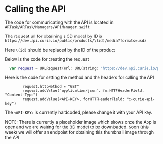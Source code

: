 # Calling the API

The code for communicating with the API is located in `ARTask/ARTask/Managers/APIManager.swift`

The request url for obtaining a 3D model by ID is `https://dev.api.curie.io/public/products/\(id)/media?formats=usdz`

Here `\(id)` should be replaced by the ID of the product

Below is the code for creating the request

```swift
  var request = URLRequest(url: URL(string: "https://dev.api.curie.io/public/products/\(id)/media?formats=usdz")!, timeoutInterval: 20)
```

Here is the code for setting the method and the headers for calling the API

```
        request.httpMethod = "GET"
        request.addValue("application/json", forHTTPHeaderField: "Content-Type")
        request.addValue(<API-KEY>, forHTTPHeaderField: "x-curie-api-key")
```
The `<API-KEY>` is currently hardcoded, please change it with your API key.

NOTE:
There is currently a placeholder image which shows once the App is open and we are waiting for the 3D model to be downloaded. Soon (this week) we will offer an endpoint for obtaining this thumbnail image through the API 

